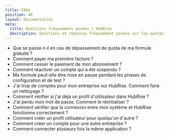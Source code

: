 ```yaml
---
title: FAQs
position: 40
layout: documentation
meta:
  title: Questions fréquemment posées | HubRise
  description: Questions et réponses fréquemment posées sur les quotas, sur les formules, sur le profil utilisateur, sur les comptes, sur les connexions et bien plus encore.
---
```


- <Link to="/docs/faqs/formule-gratuite-quota-depasse-ce-qui-se-passe/">Que se passe-t-il en cas de dépassement de quota de ma formule gratuite ?</Link>
- <Link to="/docs/faqs/payer-la-premiere-facture/">Comment payer ma première facture ?</Link>
- <Link to="/docs/faqs/arreter-de-payer-abonnement/">Comment cesser le paiement de mon abonnement ?</Link>
- <Link to="/docs/faqs/reactiver-un-compte-suspendu/">Comment réactiver un compte qui a été suspendu ?</Link>
- <Link to="/docs/faqs/formule-en-pause-pendant-les-phases-de-configuration-et-de-test/">Ma formule peut-elle être mise en pause pendant les phases de configuration et de test ?</Link>
- <Link to="/docs/faqs/comment-effacer-des-comptes/">J'ai trop de comptes pour mon entreprise sur HubRise. Comment faire un nettoyage ?</Link>
- <Link to="/docs/faqs/verifier-si-j-ai-deja-un-profil-utilisateur-dans-hubrise/">Comment vérifier si j'ai déjà un profil d'utilisateur dans HubRise ?</Link>
- <Link to="/docs/faqs/reinitialiser-mot-de-passe-hubrise-perdu/">J'ai perdu mon mot de passe. Comment le réinitialiser ?</Link>
- <Link to="/docs/faqs/verifier-connexion-entre-mon-systeme-et-hubrise/">Comment vérifier que la connexion entre mon système et HubRise fonctionne correctement ?</Link>
- <Link to="/docs/faqs/creer-profil-utilisateur-pour-une-autre-personne/">Comment créer un profil utilisateur pour quelqu'un d'autre ?</Link>
- <Link to="/docs/faqs/creer-compte-pour-une-autre-entreprise/">Comment créer un compte pour une autre entreprise ?</Link>
- <Link to="/docs/faqs/connecter-plusieurs-fois-la-meme-application/">Comment connecter plusieurs fois la même application ?</Link>
